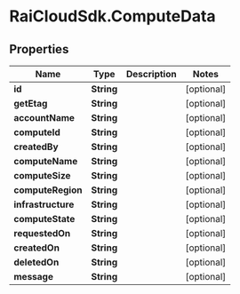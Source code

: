 # RaiCloudSdk.ComputeData

## Properties

Name | Type | Description | Notes
------------ | ------------- | ------------- | -------------
**id** | **String** |  | [optional] 
**getEtag** | **String** |  | [optional] 
**accountName** | **String** |  | [optional] 
**computeId** | **String** |  | [optional] 
**createdBy** | **String** |  | [optional] 
**computeName** | **String** |  | [optional] 
**computeSize** | **String** |  | [optional] 
**computeRegion** | **String** |  | [optional] 
**infrastructure** | **String** |  | [optional] 
**computeState** | **String** |  | [optional] 
**requestedOn** | **String** |  | [optional] 
**createdOn** | **String** |  | [optional] 
**deletedOn** | **String** |  | [optional] 
**message** | **String** |  | [optional] 


